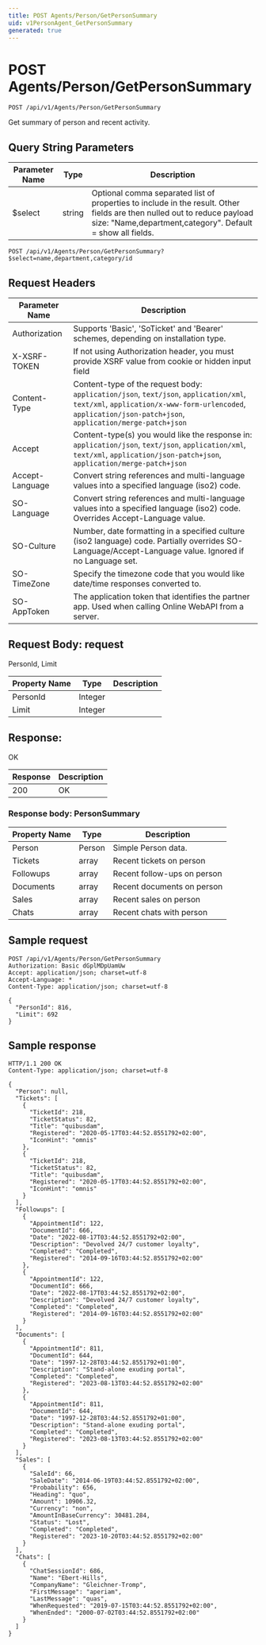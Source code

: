 ```yaml
---
title: POST Agents/Person/GetPersonSummary
uid: v1PersonAgent_GetPersonSummary
generated: true
---
```


# POST Agents/Person/GetPersonSummary

```http
POST /api/v1/Agents/Person/GetPersonSummary
```

Get summary of person and recent activity.







## Query String Parameters

| Parameter Name | Type |  Description |
|----------------|------|--------------|
| $select | string |  Optional comma separated list of properties to include in the result. Other fields are then nulled out to reduce payload size: "Name,department,category". Default = show all fields. |

```http
POST /api/v1/Agents/Person/GetPersonSummary?$select=name,department,category/id
```


## Request Headers

| Parameter Name | Description |
|----------------|-------------|
| Authorization  | Supports 'Basic', 'SoTicket' and 'Bearer' schemes, depending on installation type. |
| X-XSRF-TOKEN   | If not using Authorization header, you must provide XSRF value from cookie or hidden input field |
| Content-Type | Content-type of the request body: `application/json`, `text/json`, `application/xml`, `text/xml`, `application/x-www-form-urlencoded`, `application/json-patch+json`, `application/merge-patch+json` |
| Accept         | Content-type(s) you would like the response in: `application/json`, `text/json`, `application/xml`, `text/xml`, `application/json-patch+json`, `application/merge-patch+json` |
| Accept-Language | Convert string references and multi-language values into a specified language (iso2) code. |
| SO-Language | Convert string references and multi-language values into a specified language (iso2) code. Overrides Accept-Language value. |
| SO-Culture | Number, date formatting in a specified culture (iso2 language) code. Partially overrides SO-Language/Accept-Language value. Ignored if no Language set. |
| SO-TimeZone | Specify the timezone code that you would like date/time responses converted to. |
| SO-AppToken | The application token that identifies the partner app. Used when calling Online WebAPI from a server. |

## Request Body: request 

PersonId, Limit 

| Property Name | Type |  Description |
|----------------|------|--------------|
| PersonId | Integer |  |
| Limit | Integer |  |

## Response:

OK

| Response | Description |
|----------------|-------------|
| 200 | OK |

### Response body: PersonSummary

| Property Name | Type |  Description |
|----------------|------|--------------|
| Person | Person | Simple Person data. |
| Tickets | array | Recent tickets on person |
| Followups | array | Recent follow-ups on person |
| Documents | array | Recent documents on person |
| Sales | array | Recent sales on person |
| Chats | array | Recent chats with person |

## Sample request

```http!
POST /api/v1/Agents/Person/GetPersonSummary
Authorization: Basic dGplMDpUamUw
Accept: application/json; charset=utf-8
Accept-Language: *
Content-Type: application/json; charset=utf-8

{
  "PersonId": 816,
  "Limit": 692
}
```

## Sample response

```http_
HTTP/1.1 200 OK
Content-Type: application/json; charset=utf-8

{
  "Person": null,
  "Tickets": [
    {
      "TicketId": 218,
      "TicketStatus": 82,
      "Title": "quibusdam",
      "Registered": "2020-05-17T03:44:52.8551792+02:00",
      "IconHint": "omnis"
    },
    {
      "TicketId": 218,
      "TicketStatus": 82,
      "Title": "quibusdam",
      "Registered": "2020-05-17T03:44:52.8551792+02:00",
      "IconHint": "omnis"
    }
  ],
  "Followups": [
    {
      "AppointmentId": 122,
      "DocumentId": 666,
      "Date": "2022-08-17T03:44:52.8551792+02:00",
      "Description": "Devolved 24/7 customer loyalty",
      "Completed": "Completed",
      "Registered": "2014-09-16T03:44:52.8551792+02:00"
    },
    {
      "AppointmentId": 122,
      "DocumentId": 666,
      "Date": "2022-08-17T03:44:52.8551792+02:00",
      "Description": "Devolved 24/7 customer loyalty",
      "Completed": "Completed",
      "Registered": "2014-09-16T03:44:52.8551792+02:00"
    }
  ],
  "Documents": [
    {
      "AppointmentId": 811,
      "DocumentId": 644,
      "Date": "1997-12-28T03:44:52.8551792+01:00",
      "Description": "Stand-alone exuding portal",
      "Completed": "Completed",
      "Registered": "2023-08-13T03:44:52.8551792+02:00"
    },
    {
      "AppointmentId": 811,
      "DocumentId": 644,
      "Date": "1997-12-28T03:44:52.8551792+01:00",
      "Description": "Stand-alone exuding portal",
      "Completed": "Completed",
      "Registered": "2023-08-13T03:44:52.8551792+02:00"
    }
  ],
  "Sales": [
    {
      "SaleId": 66,
      "SaleDate": "2014-06-19T03:44:52.8551792+02:00",
      "Probability": 656,
      "Heading": "quo",
      "Amount": 10906.32,
      "Currency": "non",
      "AmountInBaseCurrency": 30481.284,
      "Status": "Lost",
      "Completed": "Completed",
      "Registered": "2023-10-20T03:44:52.8551792+02:00"
    }
  ],
  "Chats": [
    {
      "ChatSessionId": 686,
      "Name": "Ebert-Hills",
      "CompanyName": "Gleichner-Tromp",
      "FirstMessage": "aperiam",
      "LastMessage": "quas",
      "WhenRequested": "2019-07-15T03:44:52.8551792+02:00",
      "WhenEnded": "2000-07-02T03:44:52.8551792+02:00"
    }
  ]
}
```